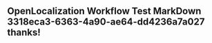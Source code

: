 <properties
ms.topic="hero-topic"
ms.test1="hero-topic"
ms.test2="test"/>


## OpenLocalization Workflow Test MarkDown 3318eca3-6363-4a90-ae64-dd4236a7a027 thanks!



<!--HONumber=Sep16_HO1-->


